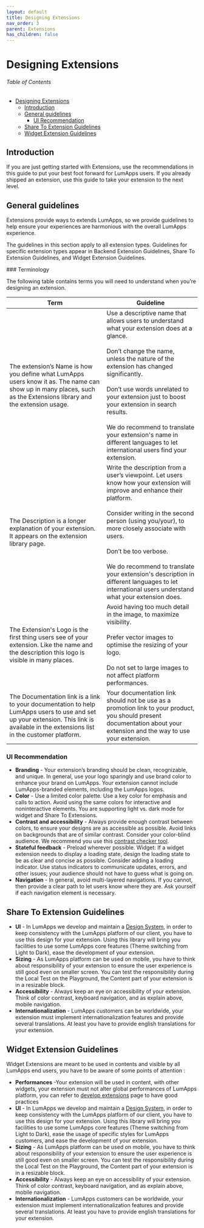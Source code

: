 ```yaml
---
layout: default
title: Designing Extensions
nav_order: 3
parent: Extensions
has_children: false
---
```


# Designing Extensions

<h6>Table of Contents</h6>

- [Designing Extensions](#designing-extensions)
  - [Introduction](#introduction)
  - [General guidelines](#general-guidelines)
    - [UI Recommendation](#ui-recommendation)
  - [Share To Extension Guidelines](#share-to-extension-guidelines)
  - [Widget Extension Guidelines](#widget-extension-guidelines)

## Introduction
If you are just getting started with Extensions, use the recommendations in this guide to put your best foot forward for LumApps users. If you already shipped an extension, use this guide to take your extension to the next level.

## General guidelines
Extensions provide ways to extends LumApps, so we provide guidelines to help ensure your experiences are harmonious with the overall LumApps experience. 

The guidelines in this section apply to all extension types. Guidelines for specific extension types appear in Backend Extension Guidelines, Share To Extension Guidelines, and Widget Extension Guidelines.


### Terminology

The following table contains terms you will need to understand when you’re designing an extension.

| Term                                                                                                                                                                       | Guideline |
| -------------------------------------------------------------------------------------------------------------------------------------------------------------------------- | --------- |
| The extension’s Name is how you define what LumApps users know it as. The name can show up in many places, such as the Extensions library and the extension usage. |  Use a descriptive name that allows users to understand what your extension does at a glance.<br/><br/>Don’t change the name, unless the nature of the extension has changed significantly.<br/><br/>Don’t use words unrelated to your extension just to boost your extension in search results.<br/><br/>We do recommend to translate your extension's name in different languages to let international users find your extension.|
| The Description is a longer explanation of your extension. It appears on the extension library page. | Write the description from a user’s viewpoint. Let users know how your extension will improve and enhance their platform.<br/><br/>Consider writing in the second person (using you/your), to more closely associate with users.<br/><br/>Don’t be too verbose.<br/><br/>We do recommend to translate your extension's description in different languages to let international users understand what your extension does.|
| The Extension's Logo is the first thing users see of your extension. Like the name and the description this logo is visible in many places. | Avoid having too much detail in the image, to maximize visibility.<br/><br/>Prefer vector images to optimise the resizing of your logo.<br/><br/>Do not set to large images to not affect platform performances.|
| The Documentation link is a link to your documentation to help LumApps users to use and set up your extension. This link is available in the extensions list in the customer platform. | Your documentation link should not be use as a promotion link to your product, you should present documentation about your extension and the way to use your extension.|


### UI Recommendation
 - **Branding** - Your extension’s branding should be clean, recognizable, and unique. In general, use your logo sparingly and use brand color to enhance your brand on LumApps. Your extension cannot include LumApps-branded elements, including the LumApps logos.
 - **Color** - Use a limited color palette. Use a key color for emphasis and calls to action. Avoid using the same colors for interactive and noninteractive elements. You are supporting light vs. dark mode for widget and Share To Extensions.
 - **Contrast and accessibility** - Always provide enough contrast between colors, to ensure your designs are as accessible as possible. Avoid links on backgrounds that are of similar contrast. Consider your color-blind audience. We recommend you use this [contrast checker tool](https://webaim.org/resources/contrastchecker/).
 - **Stateful feedback** - Preload wherever possible.
Widget: If a widget extension needs to display a loading state, design the loading state to be as clear and concise as possible. Consider adding a loading indicator. Use status indicators to communicate updates, errors, and other issues; your audience should not have to guess what is going on.
 - **Navigation** -  In general, avoid multi-layered navigations. If you cannot, then provide a clear path to let users know where they are. Ask yourself if each navigation element is necessary.

## Share To Extension Guidelines
 - **UI** - In LumApps we develop and maintain a [Design System](https://design.lumapps.com/), in order to keep consistency with the LumApps platform of our client, you have to use this design for your extension. Using this library will bring you facilities to use some LumApps core features (Theme switching from Light to Dark),  ease the development of your extension.
 - **Sizing** - As LumApps platform can be used on mobile, you have to think about responsibility of your extension to ensure the user experience is still good even on smaller screen. You can test the responsibility during the Local Test on the Playground, the Content part of your extension is in a resizable block. 
 - **Accessibility** - Always keep an eye on accessibility of your extension. Think of color contrast, keyboard navigation, and as explain above, mobile navigation.
 - **Internationalization** - LumApps customers can be worldwide, your extension must implement internationalization features and provide several translations. At least you have to provide english translations for your extension.

## Widget Extension Guidelines
Widget Extensions are meant to be used in contents and visible by all LumApps end users, you have to be aware of some points of attention : 
 - **Performances** -Your extension will be used in content, with other widgets, your extension must not alter global performances of LumApps platform, you can refer to [develop extensions](develop-extensions.md) page to have good practices
 - **UI** - In LumApps we develop and maintain a [Design System](https://design.lumapps.com/), in order to keep consistency with the LumApps platform of our client, you have to use this design for your extension. Using this library will bring you facilities to use some LumApps core features (Theme switching from Light to Dark), ease the usage of specific styles for LumApps customers, and ease the development of your extension.
 - **Sizing** - As LumApps platform can be used on mobile, you have to think about responsibility of your extension to ensure the user experience is still good even on smaller screen. You can test the responsibility during the Local Test on the Playground, the Content part of your extension is in a resizable block. 
 - **Accessibility** - Always keep an eye on accessibility of your extension. Think of color contrast, keyboard navigation, and as explain above, mobile navigation.
 - **Internationalization** - LumApps customers can be worldwide, your extension must implement internationalization features and provide several translations. At least you have to provide english translations for your extension.

